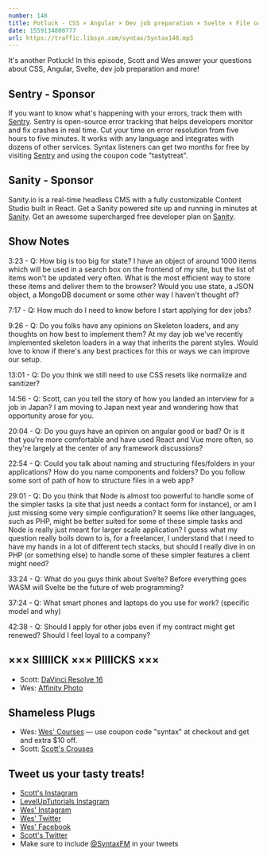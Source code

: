 ```yaml
---
number: 148
title: Potluck - CSS × Angular × Dev job preparation × Svelte × File organization × Gear × More!
date: 1559134800777
url: https://traffic.libsyn.com/syntax/Syntax148.mp3
---
```


It's another Potluck! In this episode, Scott and Wes answer your questions about CSS, Angular, Svelte, dev job preparation and more!

## Sentry - Sponsor

If you want to know what's happening with your errors, track them with [Sentry](https://sentry.io/). Sentry is open-source error tracking that helps developers monitor and fix crashes in real time. Cut your time on error resolution from five hours to five minutes. It works with any language and integrates with dozens of other services. Syntax listeners can get two months for free by visiting [Sentry](https://sentry.io/) and using the coupon code "tastytreat".

## Sanity - Sponsor

Sanity.io is a real-time headless CMS with a fully customizable Content Studio built in React. Get a Sanity powered site up and running in minutes at [Sanity](https://www.sanity.io/create). Get an awesome supercharged free developer plan on [Sanity](https://www.sanity.io/syntax).

## Show Notes

3:23 - Q: How big is too big for state? I have an object of around 1000 items which will be used in a search box on the frontend of my site, but the list of items won't be updated very often. What is the most efficient way to store these items and deliver them to the browser? Would you use state, a JSON object, a MongoDB document or some other way I haven't thought of? 

7:17 - Q: How much do I need to know before I start applying for dev jobs?

9:26 - Q: Do you folks have any opinions on Skeleton loaders, and any thoughts on how best to implement them? At my day job we've recently implemented skeleton loaders in a way that inherits the parent styles. Would love to know if there's any best practices for this or ways we can improve our setup.

13:01 - Q: Do you think we still need to use CSS resets like normalize and sanitizer?

14:56 - Q: Scott, can you tell the story of how you landed an interview for a job in Japan? I am moving to Japan next year and wondering how that opportunity arose for you.

20:04 - Q: Do you guys have an opinion on angular good or bad? Or is it that you're more comfortable and have used React and Vue more often, so they're largely at the center of any framework discussions?

22:54 - Q: Could you talk about naming and structuring files/folders in your applications? How do you name components and folders? Do you follow some sort of path of how to structure files in a web app?

29:01 - Q: Do you think that Node is almost too powerful to handle some of the simpler tasks (a site that just needs a contact form for instance), or am I just missing some very simple configuration? It seems like other languages, such as PHP, might be better suited for some of these simple tasks and Node is really just meant for larger scale application? I guess what my question really boils down to is, for a freelancer, I understand that I need to have my hands in a lot of different tech stacks, but should I really dive in on PHP (or something else) to handle some of these simpler features a client might need?

33:24 - Q: What do you guys think about Svelte? Before everything goes WASM will Svelte be the future of web programming?

37:24 - Q: What smart phones and laptops do you use for work? (specific model and why)

42:38 - Q: Should I apply for other jobs even if my contract might get renewed? Should I feel loyal to a company?

## ××× SIIIIICK ××× PIIIICKS ×××
* Scott: [DaVinci Resolve 16](https://www.blackmagicdesign.com/products/davinciresolve/)
* Wes: [Affinity Photo](https://affinity.serif.com/en-us/photo/)

## Shameless Plugs
* Wes: [Wes' Courses](wesbos.com/courses) — use coupon code "syntax" at checkout and get and extra $10 off.
* Scott: [Scott's Crouses](leveluptutorials.com/pro)

## Tweet us your tasty treats!
* [Scott's Instagram](https://www.instagram.com/stolinski/)
* [LevelUpTutorials Instagram](https://www.instagram.com/LevelUpTutorials/)
* [Wes' Instagram](https://www.instagram.com/wesbos/)
* [Wes' Twitter](https://twitter.com/wesbos)
* [Wes' Facebook](https://www.facebook.com/wesbos.developer)
* [Scott's Twitter](https://twitter.com/stolinski)
* Make sure to include [@SyntaxFM](https://twitter.com/SyntaxFM) in your tweets